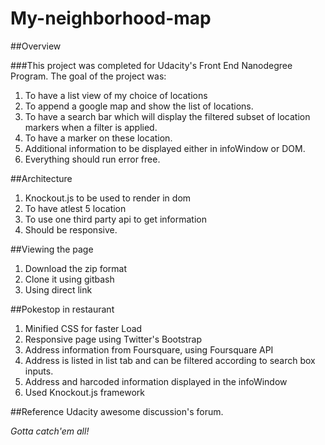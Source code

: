 # My-neighborhood-map

##Overview

###This project was completed for Udacity's Front End Nanodegree Program. The goal of the project was:
1. To have a list view of my choice of locations
2. To append a google map and show the list of locations.
3. To have a search bar which will display the filtered subset of location markers when a filter is applied.
4. To have a marker on these location.
5. Additional information to be displayed either in infoWindow or DOM.
6. Everything should run error free.

##Architecture
1. Knockout.js to be used to render in dom
2. To have atlest 5 location
3. To use one third party api to get information
4. Should be responsive.

##Viewing the page
1. Download the zip format
2. Clone it using gitbash
3. Using direct link

##Pokestop in restaurant
1. Minified CSS for faster Load
2. Responsive page using Twitter's Bootstrap
3. Address information from Foursquare, using Foursquare API
4. Address is listed in list tab and can be filtered according to search box inputs.
5. Address and harcoded information displayed in the infoWindow
6. Used Knockout.js framework

##Reference
Udacity awesome discussion's forum.

*Gotta catch'em all!*
